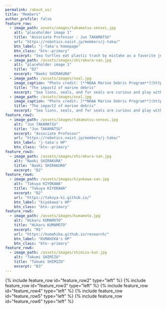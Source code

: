 ```yaml
---
permalink: /about_us/
title: "Members"
author_profile: false
feature_row:
  - image_path: assets/images/takamatsu-sensei.jpg
    alt: "placeholder image 1"
    title: "Associate Professor : Jun TAKAMATSU"
    url: "https://robotics.naist.jp/members/j-taka/"
    btn_label: "j-Taka's homepage"
    btn_class: "btn--primary"
    excerpt: "Sea turtles eat plastic trash by mistake as a favorite jellyfish."
  - image_path: /assets/images/shirakura-san.jpg
    alt: "placeholder image 1"
    title: "D2"
    excerpt: "Naoki SHIRAKURA"
  - image_path: /assets/images/seal.jpg
    image_caption: "Photo credit: [**NOAA Marine Debris Program**](https://marinedebris.noaa.gov/)"
    title: "The impact2 of marine debris"
    excerpt: "Sea lions, seals, and fur seals are curious and play with marine debris."
  - image_path: /assets/images/seal.jpg
    image_caption: "Photo credit: [**NOAA Marine Debris Program**](https://marinedebris.noaa.gov/)"
    title: "The impact2 of marine debris"
    excerpt: "Sea lions, seals, and fur seals are curious and play with marine debris."
feature_row2:
  - image_path: /assets/images/takamatsu-sensei.jpg
    alt: "Jun TAKAMATSU"
    title: "Jun TAKAMATSU"
    excerpt: "Associate Professor"
    url: "https://robotics.naist.jp/members/j-taka/"
    btn_label: "j-taka's HP"
    btn_class: "btn--primary"
feature_row3:
  - image_path: /assets/images/shirakura-san.jpg
    alt: "Naoki SHIRAKURA"
    title: "Naoki SHIRAKURA"
    excerpt: "D2"
feature_row4:
  - image_path: /assets/images/kiyokawa-san.jpg
    alt: "Takuya KIYOKAWA"
    title: "Takuya KIYOKAWA"
    excerpt: "D2"
    url: "https://takuya-ki.github.io/"
    btn_label: "kiyokawa's HP"
    btn_class: "btn--primary"
feature_row5:
  - image_path: /assets/images/kumamoto.jpg
    alt: "Hikaru KUMAMOTO"
    title: "Hikaru KUMAMOTO"
    excerpt: "M1"
    url: "https://kumahika.github.io/research/"
    btn_label: "KUMAHIKA's HP"
    btn_class: "btn--primary"
feature_row6:
  - image_path: /assets/images/shimizu-kun.jpg
    alt: "Takumi SHIMIZU"
    title: "Takumi SHIMIZU"
    excerpt: "B3"
---
```

<!-- {% include feature_row id="feature_row"  style="width: 200px;" style="height: 200px;" %} -->
{% include feature_row id="feature_row2" type="left" %}
{% include feature_row id="feature_row3" type="left" %}
{% include feature_row id="feature_row4" type="left" %}
{% include feature_row id="feature_row5" type="left" %}
{% include feature_row id="feature_row6" type="left" %}


<!-- <img src="/assets/images/takamatsu-sensei.jpg" alt="takamatu-sensei" style="width: 200px;" style="height: 200px;"/> -->

<!-- |**Associate Professor** | <a href="https://robotics.naist.jp/members/j-taka/">Jun TAKAMATSU</a> | -->

<!-- <img src="/assets/images/shirakura-san.jpg" alt="shirakura-san" style="width: 200px;" style="height: 200px;"/> -->

<!-- |**D2** | Naoki SHIRAKURA | -->

<!-- <img src="/assets/images/kiyokawa-san.jpg" alt="kiyokawa-san" style="width: 200px;" style="height: 200px;"/> -->

<!-- |**D2** | <a href="https://takuya-ki.github.io/">Takuya KIYOKAWA</a> | -->

<!-- <img src="/assets/images/kumamoto.jpg" alt="kumamoto" style="width: 200px;" style="height: 200px;"/> -->

<!-- | **M1** | Hikaru KUMAMOTO | -->

<!-- <img src="/assets/images/shimizu-kun.jpg" alt="shimizu-kun" style="width: 200px;" style="height: 200px;"/> -->

<!-- | **National Institute of Technology, Tokuyama College Advanced cource 1** | Takumi SHIMIZU | -->
